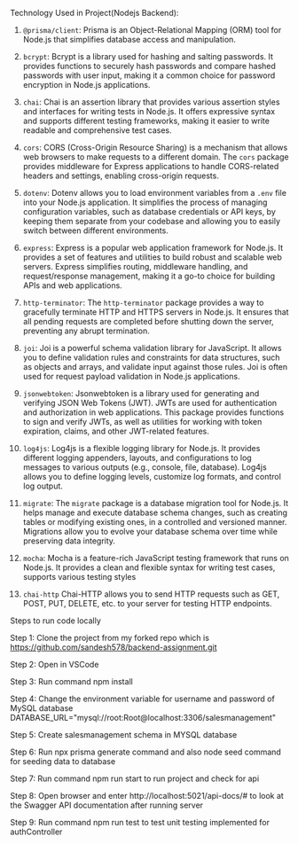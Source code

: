 Technology Used in Project(Nodejs Backend):

1. `@prisma/client`: Prisma is an Object-Relational Mapping (ORM) tool for Node.js that simplifies database access and manipulation.

2. `bcrypt`: Bcrypt is a library used for hashing and salting passwords. It provides functions to securely hash passwords and compare hashed passwords with user input, making it a common choice for password encryption in Node.js applications.

3. `chai`: Chai is an assertion library that provides various assertion styles and interfaces for writing tests in Node.js. It offers expressive syntax and supports different testing frameworks, making it easier to write readable and comprehensive test cases.

4. `cors`: CORS (Cross-Origin Resource Sharing) is a mechanism that allows web browsers to make requests to a different domain. The `cors` package provides middleware for Express applications to handle CORS-related headers and settings, enabling cross-origin requests.

5. `dotenv`: Dotenv allows you to load environment variables from a `.env` file into your Node.js application. It simplifies the process of managing configuration variables, such as database credentials or API keys, by keeping them separate from your codebase and allowing you to easily switch between different environments.

6. `express`: Express is a popular web application framework for Node.js. It provides a set of features and utilities to build robust and scalable web servers. Express simplifies routing, middleware handling, and request/response management, making it a go-to choice for building APIs and web applications.

7. `http-terminator`: The `http-terminator` package provides a way to gracefully terminate HTTP and HTTPS servers in Node.js. It ensures that all pending requests are completed before shutting down the server, preventing any abrupt termination.

8. `joi`: Joi is a powerful schema validation library for JavaScript. It allows you to define validation rules and constraints for data structures, such as objects and arrays, and validate input against those rules. Joi is often used for request payload validation in Node.js applications.

9. `jsonwebtoken`: Jsonwebtoken is a library used for generating and verifying JSON Web Tokens (JWT). JWTs are used for authentication and authorization in web applications. This package provides functions to sign and verify JWTs, as well as utilities for working with token expiration, claims, and other JWT-related features.

10. `log4js`: Log4js is a flexible logging library for Node.js. It provides different logging appenders, layouts, and configurations to log messages to various outputs (e.g., console, file, database). Log4js allows you to define logging levels, customize log formats, and control log output.

11. `migrate`: The `migrate` package is a database migration tool for Node.js. It helps manage and execute database schema changes, such as creating tables or modifying existing ones, in a controlled and versioned manner. Migrations allow you to evolve your database schema over time while preserving data integrity.

12. `mocha`: Mocha is a feature-rich JavaScript testing framework that runs on Node.js. It provides a clean and flexible syntax for writing test cases, supports various testing styles

13. `chai-http` Chai-HTTP allows you to send HTTP requests such as GET, POST, PUT, DELETE, etc. to your server for testing HTTP endpoints.

Steps to run code locally

Step 1: Clone the project from my forked repo which is https://github.com/sandesh578/backend-assignment.git

Step 2: Open in VSCode

Step 3: Run command npm install

Step 4: Change the environment variable for username and password of MySQL database
DATABASE_URL="mysql://root:Root@localhost:3306/salesmanagement"

Step 5: Create salesmanagement schema in MYSQL database

Step 6: Run npx prisma generate command and also node seed command for seeding data to database

Step 7: Run command npm run start to run project and check for api

Step 8: Open browser and enter http://localhost:5021/api-docs/# to look at the Swagger API documentation after running server

Step 9: Run command npm run test to test unit testing implemented for authController
